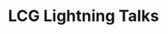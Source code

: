 ---
categories:
- bkk19
description: A medley of short talks about stuff that LCG has worked on since the
  past Connect.
future_image:
  featured: 'true'
  path: /assets/images/featured-images/bkk19/BKK19-118.png
session_attendee_num: '8'
session_id: BKK19-118
session_room: Session Room 1 (Lotus 1-2)
session_slot:
  end_time: '2019-04-01 16:55:00'
  start_time: '2019-04-01 16:00:00'
session_speakers:
- speaker_bio: AOSP devboard and Kernel developer
  speaker_company: Linaro Consumer Group
  speaker_image: /assets/images/speakers/bkk19/john-stultz.jpg
  speaker_location: ''
  speaker_name: John Stultz
  speaker_position: Android and Kernel Developer
  speaker_username: john.stultz
- speaker_bio: Sumit manages a small team of kernel engineers who work on everything
    kernel related to LCG.
  speaker_company: Linaro Ltd
  speaker_image: /assets/images/speakers/bkk19/sumit-semwal.jpg
  speaker_location: ''
  speaker_name: Sumit Semwal
  speaker_position: Team Lead, LMCG Kernel
  speaker_username: sumitsemwal
- speaker_bio: 'Kernel developer, working in LCG group as an assignee from TexasInstruments.
    Main areas of expertise are: kernel, U-Boot, AOSP (low-level), bare-metal firmwares,
    Debian. Last few years working mostly with upstream.'
  speaker_company: TexasInstruments
  speaker_image: /assets/images/speakers/bkk19/sam-protsenko.jpg
  speaker_location: Kyiv
  speaker_name: Sam Protsenko
  speaker_position: Software Engineer
  speaker_username: semen.protsenko
- speaker_bio: LCG Engineer working on AOSP TV
  speaker_company: ''
  speaker_image: /assets/images/speakers/placeholder.jpg
  speaker_location: ''
  speaker_name: Show Liu
  speaker_position: Linaro (LCG)
  speaker_username: show_liu.748u1u2
- speaker_bio: LCG engineer
  speaker_company: ''
  speaker_image: /assets/images/speakers/placeholder.jpg
  speaker_location: ''
  speaker_name: Yongqin Liu
  speaker_position: Linaro (LCG)
  speaker_username: yongqin_liu.1z6gcj3g
session_track: Android
tag: session
tags:
- Android
- Linux Kernel
- Open Source Development
title: LCG Lightning Talks
---